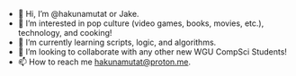 - 👋 Hi, I’m @hakunamutat or Jake.
- 👀 I’m interested in pop culture (video games, books, movies, etc.), technology, and cooking!
- 🌱 I’m currently learning scripts, logic, and algorithms.
- 💞️ I’m looking to collaborate with any other new WGU CompSci Students!
- 📫 How to reach me hakunamutat@proton.me.

<!---
hakunamutat/hakunamutat is a ✨ special ✨ repository because its `README.md` (this file) appears on your GitHub profile.
You can click the Preview link to take a look at your changes.
--->
